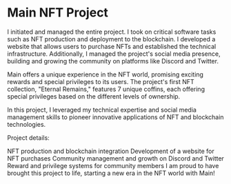 # Main NFT Project
I initiated and managed the entire project. I took on critical software tasks such as NFT production and deployment to the blockchain. I developed a website that allows users to purchase NFTs and established the technical infrastructure. Additionally, I managed the project's social media presence, building and growing the community on platforms like Discord and Twitter.

Main offers a unique experience in the NFT world, promising exciting rewards and special privileges to its users. The project's first NFT collection, "Eternal Remains," features 7 unique coffins, each offering special privileges based on the different levels of ownership.

In this project, I leveraged my technical expertise and social media management skills to pioneer innovative applications of NFT and blockchain technologies.

Project details:

NFT production and blockchain integration
Development of a website for NFT purchases
Community management and growth on Discord and Twitter
Reward and privilege systems for community members
I am proud to have brought this project to life, starting a new era in the NFT world with Main!
